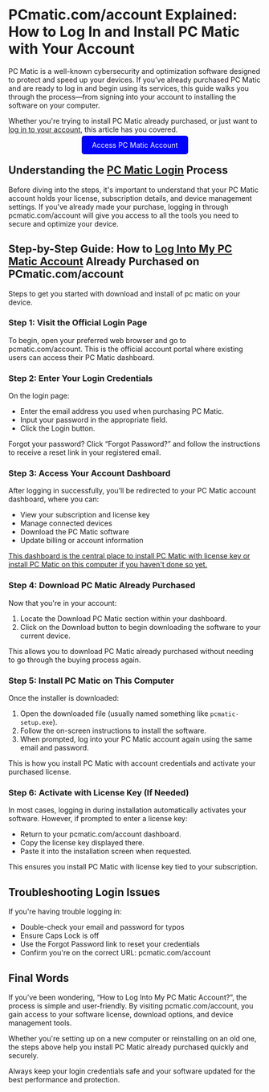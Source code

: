 # PCmatic.com/account Explained: How to Log In and Install PC Matic with Your Account

PC Matic is a well-known cybersecurity and optimization software designed to protect and speed up your devices. If you’ve already purchased PC Matic and are ready to log in and begin using its services, this guide walks you through the process—from signing into your account to installing the software on your computer.

Whether you're trying to install PC Matic already purchased, or just want to [log in to your account](https://mylicensepage.click/install-pc-matic/), this article has you covered.


<center><a href="https://mylicensepage.click/install-pc-matic/" target="_blank" style="padding:10px 20px; background-color:#0000FF; color:white; text-decoration:none; border-radius:5px;">Access PC Matic Account</a></center>


## Understanding the [PC Matic Login](https://mylicensepage.click/install-pc-matic/) Process

Before diving into the steps, it's important to understand that your PC Matic account holds your license, subscription details, and device management settings. If you've already made your purchase, logging in through pcmatic.com/account will give you access to all the tools you need to secure and optimize your device.


## Step-by-Step Guide: How to [Log Into My PC Matic Account](https://mylicensepage.click/install-pc-matic/) Already Purchased on PCmatic.com/account

Steps to get you started with download and install of pc matic on your device.


### Step 1: Visit the Official Login Page

To begin, open your preferred web browser and go to pcmatic.com/account. This is the official account portal where existing users can access their PC Matic dashboard.



### Step 2: Enter Your Login Credentials

On the login page:

- Enter the email address you used when purchasing PC Matic.
- Input your password in the appropriate field.
- Click the Login button.

Forgot your password? Click “Forgot Password?” and follow the instructions to receive a reset link in your registered email.



### Step 3: Access Your Account Dashboard

After logging in successfully, you’ll be redirected to your PC Matic account dashboard, where you can:

- View your subscription and license key
- Manage connected devices
- Download the PC Matic software
- Update billing or account information

[This dashboard is the central place to install PC Matic with license key or install PC Matic on this computer if you haven't done so yet.](https://pcmaticblog.readthedocs.io/)



### Step 4: Download PC Matic Already Purchased

Now that you're in your account:

1. Locate the Download PC Matic section within your dashboard.
2. Click on the Download button to begin downloading the software to your current device.

This allows you to download PC Matic already purchased without needing to go through the buying process again.



### Step 5: Install PC Matic on This Computer

Once the installer is downloaded:

1. Open the downloaded file (usually named something like `pcmatic-setup.exe`).
2. Follow the on-screen instructions to install the software.
3. When prompted, log into your PC Matic account again using the same email and password.

This is how you install PC Matic with account credentials and activate your purchased license.



### Step 6: Activate with License Key (If Needed)

In most cases, logging in during installation automatically activates your software. However, if prompted to enter a license key:

- Return to your pcmatic.com/account dashboard.
- Copy the license key displayed there.
- Paste it into the installation screen when requested.

This ensures you install PC Matic with license key tied to your subscription.



## Troubleshooting Login Issues

If you're having trouble logging in:

- Double-check your email and password for typos
- Ensure Caps Lock is off
- Use the Forgot Password link to reset your credentials
- Confirm you're on the correct URL: pcmatic.com/account



## Final Words

If you’ve been wondering, “How to Log Into My PC Matic Account?”, the process is simple and user-friendly. By visiting pcmatic.com/account, you gain access to your software license, download options, and device management tools.

Whether you're setting up on a new computer or reinstalling on an old one, the steps above help you install PC Matic already purchased quickly and securely.

Always keep your login credentials safe and your software updated for the best performance and protection.
